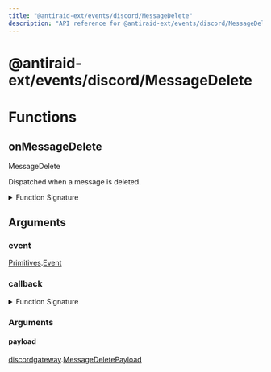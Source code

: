 ```yaml
---
title: "@antiraid-ext/events/discord/MessageDelete"
description: "API reference for @antiraid-ext/events/discord/MessageDelete"
---
```


<div id="@antiraid-ext/events/discord/MessageDelete"></div>

# @antiraid-ext/events/discord/MessageDelete

<div id="Functions"></div>

# Functions

<div id="onMessageDelete"></div>

## onMessageDelete

MessageDelete



Dispatched when a message is deleted.

<details>
<summary>Function Signature</summary>

```luau
--- MessageDelete
---
--- Dispatched when a message is deleted.
function onMessageDelete(event: Primitives.Event, callback: (payload: discordgateway.MessageDeletePayload) -> ()) end
```

</details>

<div id="Arguments"></div>

## Arguments

<div id="event"></div>

### event

[Primitives](#module.Primitives).[Event](#Event)



<div id="callback"></div>

### callback

<details>
<summary>Function Signature</summary>

```luau
callback: (payload: discordgateway.MessageDeletePayload) -> ()
```

</details>

<div id="Arguments"></div>

### Arguments

<div id="payload"></div>

#### payload

[discordgateway](#module.discordgateway).[MessageDeletePayload](#MessageDeletePayload)



